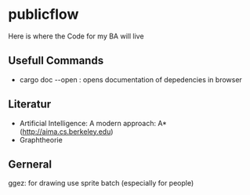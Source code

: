# publicflow
Here is where the Code for my BA will live

## Usefull Commands
- cargo doc --open : opens documentation of depedencies in browser

## Literatur
- Artificial Intelligence: A modern approach: A* (http://aima.cs.berkeley.edu)
- Graphtheorie

## Gerneral
ggez: for drawing use sprite batch (especially for people)